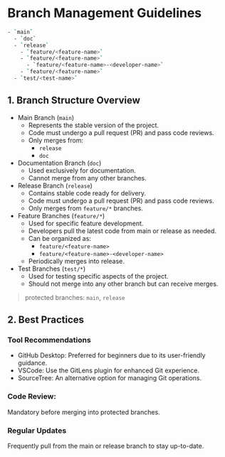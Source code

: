 # Branch Management Guidelines

```bash
- `main`
  - `doc`
  - `release`
    - `feature/<feature-name>`
    - `feature/<feature-name>`
      - `feature/<feature-name>-<developer-name>`
    - `feature/<feature-name>`
  - `test/<test-name>`
```

## 1. Branch Structure Overview

- Main Branch (`main`)
  - Represents the stable version of the project.
  - Code must undergo a pull request (PR) and pass code reviews.
  - Only merges from:
    - `release`
    - `doc`
- Documentation Branch (`doc`)
  - Used exclusively for documentation.
  - Cannot merge from any other branches.
- Release Branch (`release`)
  - Contains stable code ready for delivery.
  - Code must undergo a pull request (PR) and pass code reviews.
  - Only merges from `feature/*` branches.
- Feature Branches (`feature/*`)
  - Used for specific feature development.
  - Developers pull the latest code from main or release as needed.
  - Can be organized as:
    - `feature/<feature-name>`
    - `feature/<feature-name>-<developer-name>`
  - Periodically merges into release.
- Test Branches (`test/*`)
  - Used for testing specific aspects of the project.
  - Should not merge into any other branch but can receive merges.

> protected branches: `main`, `release`

## 2. Best Practices

### Tool Recommendations

- GitHub Desktop: Preferred for beginners due to its user-friendly guidance.
- VSCode: Use the GitLens plugin for enhanced Git experience.
- SourceTree: An alternative option for managing Git operations.

### Code Review:

Mandatory before merging into protected branches.

### Regular Updates

Frequently pull from the main or release branch to stay up-to-date.

<!-- ```bash
- `main`
  - `doc`
  - `release`
    - `feature/<feature-name>`
    - `feature/<feature-name>`
      - `feature/<feature-name>-<developer-name>`
    - `feature/<feature-name>`
```

- It is recommended to use GitHub Desktop for handling Git operations.
  - If using VSCode, the GitLens extension is recommended.
  - You can also use Sourcetree for handling Git.
  - Choose one of these tools; GitHub Desktop is preferred as it provides the most user-friendly guidance for beginners.
  - Other tools besides GitHub Desktop typically offer more features, such as a visual representation of branches. However, they may also come with more bugs.

- The `main` branch should be kept stable over the long term. It should only be merged from the `release` branch when a business feature is fully developed and needs to be delivered.
  - The `main` branch should only be merged from the `doc` or `release` branches. The `doc` branch should not contain any code changes.
- The `release` branch should only merge from `feature/*` branches.
- Code can always flow from the main branch to feature branches; developers should pull the latest changes as needed.
- Code should be regularly merged from feature branches back to the main branch, but this requires a code review.
- Direct changes are not allowed on the `main` and `release` branches; changes must be merged through feature branches. If there is a need to make changes that do not belong to any existing branches, a temporary branch should be created locally, and after the changes are made, the branch should be pushed to the remote repository, followed by a pull request.